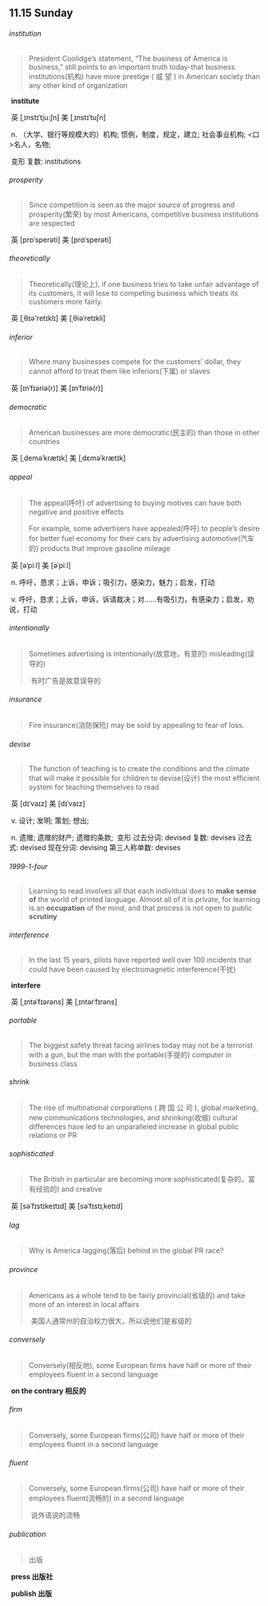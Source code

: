 ## 11.15 Sunday

###### institution

> President Coolidge’s statement, “The business of America is business,” still points to an important truth today-that business institutions(机构) have more prestige ( 威 望 ) in American society than any other kind of organization

​	**institute**

​	英 [ˌɪnstɪˈtju:ʃn]   美 [ˌɪnstɪˈtuʃn] 

​	n.  （大学、银行等规模大的）机构; 惯例，制度，规定，建立; 社会事业机构; <口>名人，名物;

​	变形 复数: institutions

###### prosperity

> Since competition is seen as the major source of progress and prosperity(繁荣) by most Americans, competitive business institutions are respected

​	英 [prɒˈsperəti]   美 [prɑˈsperəti]  

###### theoretically

> Theoretically(理论上), if one business tries to take unfair advantage of its customers, it will lose to competing business which treats its customers more fairly.

​	英 [ˌθɪə'retɪklɪ]   美 [ˌθiəˈretɪkli]  

###### inferior

> Where many businesses compete for the customers’ dollar, they cannot afford to treat them like inferiors(下属) or slaves

​	英 [ɪnˈfɪəriə(r)]   美 [ɪnˈfɪriə(r)] 



######  democratic 

> American businesses are more democratic(民主的) than those in other countries

​	英 [ˌdeməˈkrætɪk]   美 [ˌdɛməˈkrætɪk] 

###### appeal

> The appeal(呼吁) of advertising to buying motives can have both negative and positive effects
>
> For example, some advertisers have appealed(呼吁) to people’s desire for better fuel economy for their cars by advertising automotive(汽车的) products that improve gasoline mileage

​	英 [əˈpiːl] 美 [əˈpiːl] 

​	n. 呼吁，恳求；上诉，申诉；吸引力，感染力，魅力；启发，打动	

​	v. 呼吁，恳求；上诉，申诉，诉请裁决；对……有吸引力，有感染力；启发，劝说，打动



###### intentionally

> Sometimes advertising is intentionally(故意地，有意的) misleading(误导的)
>
> ​	有时广告是故意误导的

###### insurance

> Fire insurance(消防保险) may be sold by appealing to fear of loss.

###### devise

> The function of teaching is to create the conditions and the climate that will make it possible for children to devise(设计) the most efficient system for teaching themselves to read

​	英 [dɪˈvaɪz]   美 [dɪˈvaɪz] 

​	v.  设计; 发明; 策划; 想出;

​	n.  遗赠; 遗赠的财产; 遗赠的条款;
​	变形 过去分词: devised 复数: devises 过去式: devised 现在分词: devising 第三人称单数: devises

###### 1999-1-four

> Learning to read involves all that each individual does to **make sense of** the world of printed language. Almost all of it is private, for learning is an **occupation** of the mind, and that process is not open to public **scrutiny**

###### interference

> In the last 15 years, pilots have reported well over 100 incidents that could have been caused by electromagnetic
> interference(干扰)

​	**interfere**

​	英 [ˌɪntəˈfɪərəns]   美 [ˌɪntərˈfɪrəns]  

###### portable

> The biggest safety threat facing airlines today may not be a terrorist with a gun, but the man with the portable(手提的) computer in business class

###### shrink

> The rise of multinational corporations ( 跨 国 公 司 ), global marketing, new communications technologies, and shrinking(收缩) cultural differences have led to an unparalleled increase in global public relations or PR

###### sophisticated 

> The British in particular are becoming more sophisticated(复杂的，富有经验的) and creative

​	英 [səˈfɪstɪkeɪtɪd]   美 [səˈfɪstɪˌketɪd] 

###### lag

> Why is America lagging(落后) behind in the global PR race?

###### province

> Americans as a whole tend to be fairly provincial(省级的) and take more of an interest in local affairs
>
> ​	美国人通常州的自治权力很大，所以说他们是省级的



###### conversely

> Conversely(相反地), some European firms have half or more of their employees fluent in a second language

​	**on the contrary	相反的**

###### firm

> Conversely, some European firms(公司) have half or more of their employees fluent in a second language

######  fluent 

> Conversely, some European firms(公司) have half or more of their employees fluent(流畅的) in a second language
>
> ​	说外语说的流畅

###### publication

> 出版

​	**press	出版社**

​	**publish	出版**



